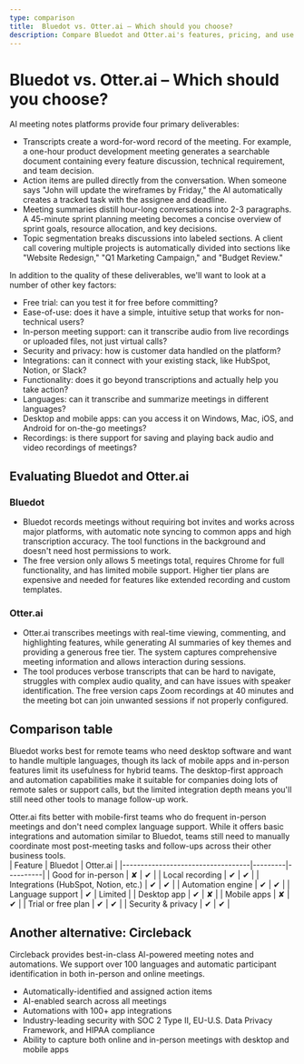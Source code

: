 ```yaml
---
type: comparison
title:  Bluedot vs. Otter.ai – Which should you choose?
description: Compare Bluedot and Otter.ai's features, pricing, and use cases to find the best transcription tool for your needs. Plus, discover Circleback as an alternative option.
---
```


# Bluedot vs. Otter.ai – Which should you choose?  
AI meeting notes platforms provide four primary deliverables:  
  
* Transcripts create a word-for-word record of the meeting. For example, a one-hour product development meeting generates a searchable document containing every feature discussion, technical requirement, and team decision.  
* Action items are pulled directly from the conversation. When someone says "John will update the wireframes by Friday," the AI automatically creates a tracked task with the assignee and deadline.  
* Meeting summaries distill hour-long conversations into 2-3 paragraphs. A 45-minute sprint planning meeting becomes a concise overview of sprint goals, resource allocation, and key decisions.  
* Topic segmentation breaks discussions into labeled sections. A client call covering multiple projects is automatically divided into sections like "Website Redesign," "Q1 Marketing Campaign," and "Budget Review."  
  
In addition to the quality of these deliverables, we'll want to look at a number of other key factors:  
  
* Free trial: can you test it for free before committing?  
* Ease-of-use: does it have a simple, intuitive setup that works for non-technical users?  
* In-person meeting support: can it transcribe audio from live recordings or uploaded files, not just virtual calls?  
* Security and privacy: how is customer data handled on the platform?  
* Integrations: can it connect with your existing stack, like HubSpot, Notion, or Slack?  
* Functionality: does it go beyond transcriptions and actually help you take action?  
* Languages: can it transcribe and summarize meetings in different languages?  
* Desktop and mobile apps: can you access it on Windows, Mac, iOS, and Android for on-the-go meetings?  
* Recordings: is there support for saving and playing back audio and video recordings of meetings?    
## Evaluating Bluedot and Otter.ai  
### Bluedot
* Bluedot records meetings without requiring bot invites and works across major platforms, with automatic note syncing to common apps and high transcription accuracy. The tool functions in the background and doesn't need host permissions to work.
* The free version only allows 5 meetings total, requires Chrome for full functionality, and has limited mobile support. Higher tier plans are expensive and needed for features like extended recording and custom templates.

### Otter.ai
* Otter.ai transcribes meetings with real-time viewing, commenting, and highlighting features, while generating AI summaries of key themes and providing a generous free tier. The system captures comprehensive meeting information and allows interaction during sessions.
* The tool produces verbose transcripts that can be hard to navigate, struggles with complex audio quality, and can have issues with speaker identification. The free version caps Zoom recordings at 40 minutes and the meeting bot can join unwanted sessions if not properly configured.  
## Comparison table    
Bluedot works best for remote teams who need desktop software and want to handle multiple languages, though its lack of mobile apps and in-person features limit its usefulness for hybrid teams. The desktop-first approach and automation capabilities make it suitable for companies doing lots of remote sales or support calls, but the limited integration depth means you'll still need other tools to manage follow-up work.

Otter.ai fits better with mobile-first teams who do frequent in-person meetings and don't need complex language support. While it offers basic integrations and automation similar to Bluedot, teams still need to manually coordinate most post-meeting tasks and follow-ups across their other business tools.  
| Feature                           | Bluedot | Otter.ai |
|-----------------------------------|---------|----------|
| Good for in-person                | ✘       | ✔        |
| Local recording                   | ✔       | ✔        |
| Integrations (HubSpot, Notion, etc.) | ✔     | ✔        |
| Automation engine                  | ✔       | ✔        |
| Language support                  | ✔       | Limited  |
| Desktop app                       | ✔       | ✘        |
| Mobile apps                       | ✘       | ✔        |
| Trial or free plan                | ✔       | ✔        |
| Security & privacy                | ✔       | ✔        |  
## Another alternative: Circleback  
Circleback provides best-in-class AI-powered meeting notes and automations. We support over 100 languages and automatic participant identification in both in-person and online meetings.  
  
* Automatically-identified and assigned action items  
* AI-enabled search across all meetings  
* Automations with 100+ app integrations  
* Industry-leading security with SOC 2 Type II, EU-U.S. Data Privacy Framework, and HIPAA compliance  
* Ability to capture both online and in-person meetings with desktop and mobile apps  